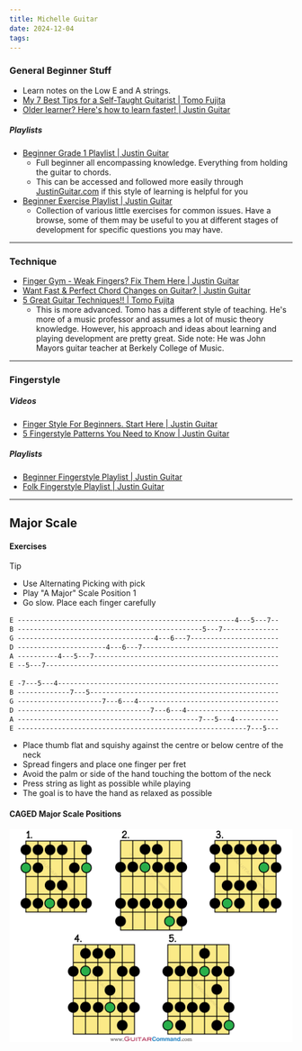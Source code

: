 ```yaml
---
title: Michelle Guitar
date: 2024-12-04
tags:
---
```


### General Beginner Stuff
-  Learn notes on the Low E and A strings.
- [My 7 Best Tips for a Self-Taught Guitarist | Tomo Fujita](https://www.youtube.com/watch?v=0AjGZKzt0ms&t=762s)
- [Older learner? Here's how to learn faster! | Justin Guitar](https://www.youtube.com/watch?v=1xY1VS5-rqQ&list=PLlwfspJqZ126hqrTeGvssFlJNuTk0a4-J&index=1)

##### Playlists
- [Beginner Grade 1 Playlist | Justin Guitar](https://www.youtube.com/playlist?list=PLlwfspJqZ126JHOY5rTkKCSAp2Ua907-v)
	- Full beginner all encompassing knowledge. Everything from holding the guitar to chords.
	- This can be accessed and followed more easily through [JustinGuitar.com](https://justinguitar.com) if this style of learning is helpful for you
- [Beginner Exercise Playlist | Justin Guitar](https://www.youtube.com/playlist?list=PLlwfspJqZ126hqrTeGvssFlJNuTk0a4-J)
	- Collection of various little exercises for common issues. Have a browse, some of them may be useful to you at different stages of development for specific questions you may have. 

---

### Technique
- [Finger Gym - Weak Fingers? Fix Them Here | Justin Guitar](https://www.youtube.com/watch?v=jFHF-U91jow&list=PLlwfspJqZ126hqrTeGvssFlJNuTk0a4-J&index=4)
- [Want Fast & Perfect Chord Changes on Guitar? | Justin Guitar](https://www.youtube.com/watch?v=xSFHgeJUuIs&list=PLlwfspJqZ126hqrTeGvssFlJNuTk0a4-J&index=8)
- [5 Great Guitar Techniques!! | Tomo Fujita](https://www.youtube.com/watch?v=V5TdEszM1u0)
  - This is more advanced. Tomo has a different style of teaching. He's more of a music professor and assumes a lot of music theory knowledge. However, his approach and ideas about learning and playing development are pretty great. Side note: He was John Mayors guitar teacher at Berkely College of Music.

---

### Fingerstyle
##### Videos
- [Finger Style For Beginners. Start Here | Justin Guitar](https://www.youtube.com/watch?v=2WB8otOcz78&t=5s)
- [5 Fingerstyle Patterns You Need to Know | Justin Guitar](https://youtu.be/jF0RduFSyHg?feature=shared)

##### Playlists
- [Beginner Fingerstyle Playlist | Justin Guitar](https://www.youtube.com/playlist?list=PLlwfspJqZ124AJI80XytatvV8NO7qY_VP)
- [Folk Fingerstyle Playlist | Justin Guitar](https://www.youtube.com/playlist?list=PL8FF1196CB2F61FF3)


---

## Major Scale

#### Exercises
> [!TIP] 
> - Use Alternating Picking with pick
> - Play "A Major" Scale Position 1
> - Go slow. Place each finger carefully

```
E ------------------------------------------------------4---5---7--
B ----------------------------------------------5---7--------------
G ----------------------------------4---6---7----------------------
D ----------------------4---6---7----------------------------------
A ----------4---5---7----------------------------------------------
E --5---7----------------------------------------------------------

E -7---5---4-------------------------------------------------------
B -------------7---5-----------------------------------------------
G ---------------------7---6---4-----------------------------------
D ---------------------------------7---6---4-----------------------
A ---------------------------------------------7---5---4-----------
E ---------------------------------------------------------7---5---
```


- Place thumb flat and squishy against the centre or below centre of the neck
- Spread fingers and place one finger per fret
- Avoid the palm or side of the hand touching the bottom of the neck
- Press string as light as possible while playing
- The goal is to have the hand as relaxed as possible

#### CAGED Major Scale Positions
![|200](Assets/MajorScaleShapes.png)


